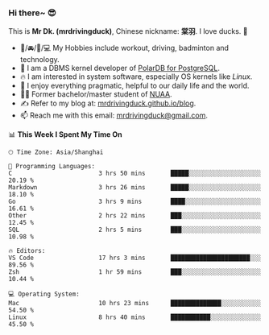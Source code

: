 ### Hi there~ 😎

This is **Mr Dk. (mrdrivingduck)**, Chinese nickname: **棠羽**. I love ducks. 🦆

- 💪/🚘/🏸/💻 My Hobbies include workout, driving, badminton and technology.
- 🍊 I am a DBMS kernel developer of [PolarDB for PostgreSQL](https://github.com/ApsaraDB/PolarDB-for-PostgreSQL).
- 🔥 I am interested in system software, especially OS kernels like *Linux*.
- 🔧 I enjoy everything pragmatic, helpful to our daily life and the world.
- 👨‍🎓 Former bachelor/master student of [NUAA](https://en.wikipedia.org/wiki/Nanjing_University_of_Aeronautics_and_Astronautics).
- ✍ Refer to my blog at: [mrdrivingduck.github.io/blog](https://mrdrivingduck.github.io/blog/).
- 📫 Reach me with this email: [mrdrivingduck@gmail.com](mailto:mrdrivingduck@gmail.com).

<!--START_SECTION:waka-->
📊 **This Week I Spent My Time On** 

```text
🕑︎ Time Zone: Asia/Shanghai

💬 Programming Languages: 
C                        3 hrs 50 mins       █████░░░░░░░░░░░░░░░░░░░░   20.19 % 
Markdown                 3 hrs 26 mins       █████░░░░░░░░░░░░░░░░░░░░   18.10 % 
Go                       3 hrs 9 mins        ████░░░░░░░░░░░░░░░░░░░░░   16.61 % 
Other                    2 hrs 22 mins       ███░░░░░░░░░░░░░░░░░░░░░░   12.45 % 
SQL                      2 hrs 5 mins        ███░░░░░░░░░░░░░░░░░░░░░░   10.98 % 

🔥 Editors: 
VS Code                  17 hrs 3 mins       ██████████████████████░░░   89.56 % 
Zsh                      1 hr 59 mins        ███░░░░░░░░░░░░░░░░░░░░░░   10.44 % 

💻 Operating System: 
Mac                      10 hrs 23 mins      ██████████████░░░░░░░░░░░   54.50 % 
Linux                    8 hrs 40 mins       ███████████░░░░░░░░░░░░░░   45.50 % 
```


<!--END_SECTION:waka-->

<!-- ![Mr Dk.'s GitHub Stats](https://github-readme-stats.vercel.app/api?username=mrdrivingduck&count_private&show_icons=true&theme=buefy) -->

<!-- ![Most Used Languages](https://github-readme-stats.vercel.app/api/top-langs/?username=mrdrivingduck&exclude_repo=mips32-CPU,snort-tcp-socket&theme=buefy&layout=compact&langs_count=10) -->


<!--
**mrdrivingduck/mrdrivingduck** is a ✨ _special_ ✨ repository because its `README.md` (this file) appears on your GitHub profile.

Here are some ideas to get you started:

- 🔭 I’m currently working on ...
- 🌱 I’m currently learning ...
- 👯 I’m looking to collaborate on ...
- 🤔 I’m looking for help with ...
- 💬 Ask me about ...
- 📫 How to reach me: ...
- 😄 Pronouns: ...
- ⚡ Fun fact: ...
-->
